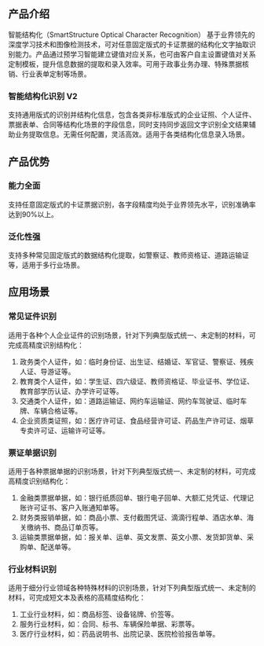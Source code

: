 ## 产品介绍
智能结构化（SmartStructure Optical Character Recognition） 基于业界领先的深度学习技术和图像检测技术，可对任意固定版式的卡证票据的结构化文字抽取识别能力。产品通过预学习智能建立键值对应关系，也可由客户自主设置键值对关系定制模板，提升信息数据的提取和录入效率。可用于政事业务办理、特殊票据核销、行业表单定制等场景。

### 智能结构化识别 V2
支持通用版式的识别并结构化信息，包含各类非标准版式的企业证照、个人证件、票据表单、合同等结构化场景的字段信息，同时支持同步返回文字识别全文结果辅助业务提取信息。无需任何配置，灵活高效。适用于各类结构化信息录入场景。

## 产品优势
### 能力全面
支持任意固定版式的卡证票据识别，各字段精度均处于业界领先水平，识别准确率达到90%以上。

### 泛化性强
支持多种常见固定版式的数据结构化提取，如警察证、教师资格证、道路运输证等，适用于多行业场景。

## 应用场景
### 常见证件识别
适用于各种个人企业证件的识别场景，针对下列典型版式统一、未定制的材料，可完成高精度识别结构化：
1. 政务类个人证件，如：临时身份证、出生证、结婚证、军官证、警察证、残疾人证、导游证等。
2. 教育类个人证件，如：学生证、四六级证、教师资格证、毕业证书、学位证、教育部学历认证、办学许可证等。
3. 交通类个人证件，如：道路运输证、网约车运输证、网约车驾驶证、临时车牌、车辆合格证等。
4. 企业资质类证照，如：医疗许可证、食品经营许可证、药品生产许可证、烟草专卖许可证、运输许可证等。

### 票证单据识别
适用于各种票据单据的识别场景，针对下列典型版式统一、未定制的材料，可完成高精度识别结构化：
1. 金融类票据单据，如：银行纸质回单、银行电子回单、大额汇兑凭证、代理记账许可证书、客户入账通知单等。
2. 财务类报销单据，如：商品小票、支付截图凭证、滴滴行程单、酒店水单、海关缴纳书、商品订单页等。
3. 运输类票据单据，如：报关单、运单、英文发票、英文小票、发货卸货单、采购单、配送单等。

### 行业材料识别
适用于细分行业领域各种特殊材料的识别场景，针对下列典型版式统一、未定制的材料，可完成短文本及表格的高精度结构化：
1. 工业行业材料，如：商品标签、设备铭牌、价签等。
2. 服务行业材料，如：合同、标书、车辆保险单据、彩票等。
3. 医疗行业材料，如：药品说明书、出院记录、医院检验报告单等。
